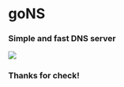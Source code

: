 # goNS
### Simple and fast DNS server
![](https://i.pinimg.com/564x/54/ae/6b/54ae6b33e23eaa271c19d52ed7de07c2.jpg)
### Thanks for check!

